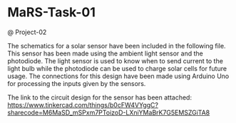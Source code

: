 # MaRS-Task-01
@ Project-02

The schematics for a solar sensor have been included in the following file.
This sensor has been made using the ambient light sensor and the photodiode.
The light sensor is used to know when to send current to the light bulb while the photodiode can be used to charge solar cells for future usage.
The connections for this design have been made using Arduino Uno for processing the inputs given by the sensors.

The link to the circuit design for the sensor has been attached:
https://www.tinkercad.com/things/b0cFW4VYggC?sharecode=M6MaSD_mSPxm7PToizoD-LXniYMaBrK7G5EMSZGiTA8
